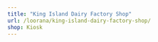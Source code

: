 ```yaml
---
title: "King Island Dairy Factory Shop"
url: /loorana/king-island-dairy-factory-shop/
shop: Kiosk
---
```

